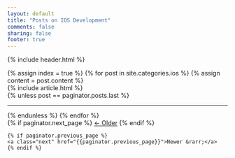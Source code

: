 ```yaml
---
layout: default
title: "Posts on IOS Development"
comments: false
sharing: false
footer: true
---
```


{% include header.html %}
<div class="blog-index">
  {% assign index = true %}
  {% for post in site.categories.ios %}
  {% assign content = post.content %}
    <article>
      {% include article.html %}
    </article>
    {% unless post == paginator.posts.last %}
    <hr>
    {% endunless %}
  {% endfor %}
  <div class="pagination">
    {% if paginator.next_page %}
    <a class="prev" href="{{paginator.next_page}}">&larr; Older</a>
    {% endif %}

    {% if paginator.previous_page %}
    <a class="next" href="{{paginator.previous_page}}">Newer &rarr;</a>
    {% endif %}
  </div>
</div>

